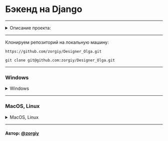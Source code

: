 # Бэкенд на Django
___

<details><summary>Описание проекта:</summary>

<br>Unit Tests</br>
<br>Filters, Search, Ordering</br>
<br>OAuth</br>
<br>CRUD через REST Framework</br>
<br>Permissions</br>
<br>Like, Bookmarks, Rating</br>
<br>Annotate и агрегация</br>
<br>Оптимизация SQL запросов в ORM</br>
<br>Кеширующие поля</br>
</details>

___
Клонируем репозиторий на локальную машину:

```
https://github.com/zorgiy/Designer_Olga.git
```
```
git clone git@github.com:zorgiy/Designer_Olga.git
```
___
### Windows
<details><summary>Windows</summary>

Устанавливаем виртуальное окружение:

```
python -m venv env
```
Активируем виртуальное окружение:

```
source env/Scripts/activate
```
Установить зависимости из файла requirements.txt:
```
python -m pip install --upgrade pip
```
```
pip install -r requirements.txt
```

Выполнить миграции:

```
python manage.py migrate
```

Запустить проект:

```
python manage.py runserver localhost:80
```
</details>

___
### MacOS, Linux
<details><summary>MacOS, Linux</summary>

Устанавливаем виртуальное окружение:

```
python3 -m venv env
```
Активируем виртуальное окружение:

```
source env/bin/activate
```



Установить зависимости из файла requirements.txt:
```
python3 -m pip install --upgrade pip
```
```
pip install -r requirements.txt
```

Выполнить миграции:

```
python3 manage.py migrate
```

Запустить проект:

```
python3 manage.py runserver localhost:80
```
</details>

___
#### Автор: [@zorgiy](https://github.com/zorgiy)